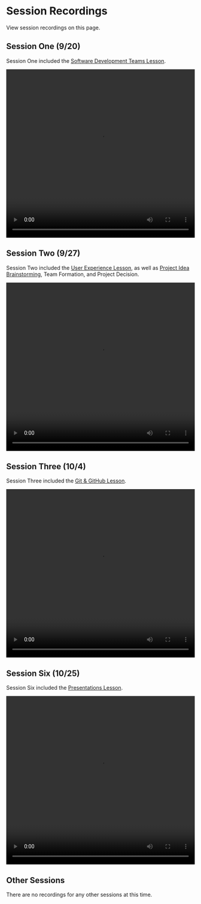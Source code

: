 # Session Recordings
View session recordings on this page.

## Session One (9/20)
Session One included the [Software Development Teams Lesson](SoftwareDevTeamsLesson/StudentDesc.md).

<video width="100%" height="450px" controls>
  <source src="https://app.sharebase.com/sharebaseapi/preview/3-12980948/content?ctx=ea0aZ%2bO%2bBkxb722wSkWrAMvWdvbchPJ9MRvz%2b4BikWQ%3d&auth=MDAwMDAwMDM6ZmNkNDQ5MGQtMWEzOC00NTdkLWFlMDEtODFiOWI2ZGRmNWY5" type="video/mp4">
</video>

## Session Two (9/27)
Session Two included the [User Experience Lesson](UserExperienceLesson/StudentDesc.md), as well as [Project Idea Brainstorming](ProjectIdeasAndTechnologies.md), Team Formation, and Project Decision.

<video width="100%" height="450px" controls>
  <source src="https://app.sharebase.com/sharebaseapi/preview/3-12986670/content?ctx=qeNKjVX84ciXcOvJEAH3YQGWCe3nG9b%2fWrwZsQAyO%2bQ%3d&auth=MDAwMDAwMDM6YmZlNzYyNmQtMzU4ZS00MTJiLWExYWItN2NkM2UzNTU1MTk2" type="video/mp4">
</video>

## Session Three (10/4)
Session Three included the [Git & GitHub Lesson](GitHubLesson/StudentDesc.md).

<video width="100%" height="450px" controls>
  <source src="https://app.sharebase.com/sharebaseapi/preview/3-12995207/content?ctx=eRbhSTQYSvnLBVjl5dQnksIe02lzy8C8vJA9jdwUJ%2f4%3d&auth=MDAwMDAwMDM6NjY4NDc4ODgtNjVkMi00NjZlLWE3YTctMzMwZWFhYzhmZjlk" type="video/mp4">
</video>

## Session Six (10/25)
Session Six included the [Presentations Lesson](PresentationsLesson/StudentDesc.md).

<video width="100%" height="450px" controls>
  <source src="https://app.sharebase.com/sharebaseapi/preview/3-13006738/content?ctx=HO6E3LwpxbD2%2bF0qBy2plZvZMRMNfsE2ay0%2b%2fg%2fgZZU%3d&auth=MDAwMDAwMDM6OWQ4YTU1ODctMzUwOS00ZWFjLWE5YTktNzc1YWZmODBhZDAy" type="video/mp4">
</video>

## Other Sessions
There are no recordings for any other sessions at this time.
